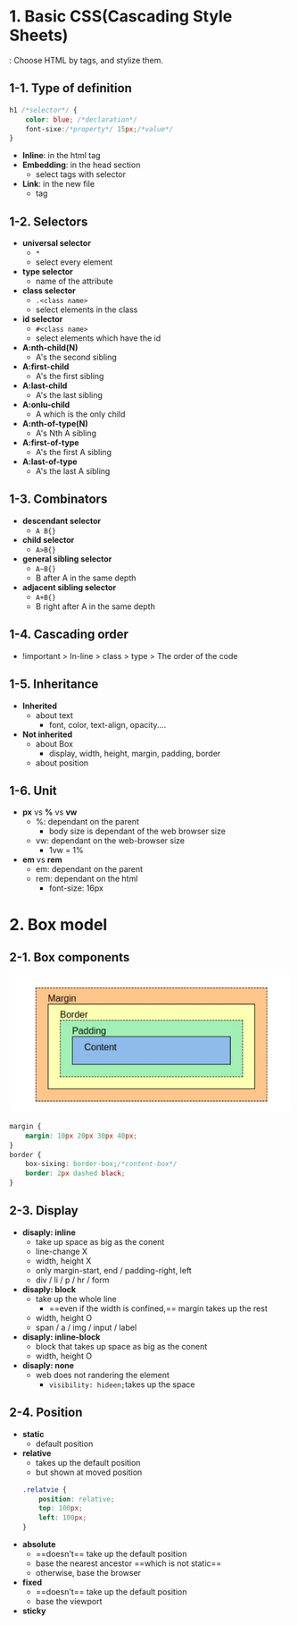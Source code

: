 # 1. Basic CSS(Cascading Style Sheets)
: Choose HTML by tags, and stylize them.

## 1-1. Type of definition
```css
h1 /*selector*/ {
    color: blue; /*declaration*/
    font-sixe:/*property*/ 15px;/*value*/
}
```
* **Inline**: in the html tag
* **Embedding**: in the head section
    * select tags with selector
* **Link**: in the new file
    * <link> tag

## 1-2. Selectors
* **universal selector**
    * `*`
    * select every element
* **type selector**
    * name of the attribute
* **class selector**
    * `.<class name>`
    * select elements in the class
* **id selector**
    *  `#<class name>`
    * select elements which have the id
* **A:nth-child(N)**
    * A's the second sibling
* **A:first-child**
    * A's the first sibling
* **A:last-child**
    * A's the last sibling
* **A:onlu-child**
    * A which is the only child
* **A:nth-of-type(N)**
    * A's Nth A sibling
* **A:first-of-type**
    * A's the first A sibling
* **A:last-of-type**
    * A's the last A sibling
## 1-3. Combinators
* **descendant selector**
    * `A B{}`
* **child selector**
    * `A>B{}`
* **general sibling selector**
    * `A~B{}`
    * B after A in the same depth
* **adjacent sibling selector**
    * `A+B{}`
    * B right after A in the same depth

## 1-4. Cascading order
* !important > In-line > class > type > The order of the code

## 1-5. Inheritance
* **Inherited**
    * about text
        * font, color, text-align, opacity....
* **Not inherited**
    * about Box
        * display, width, height, margin, padding, border
    * about position

## 1-6. Unit
* **px** vs **%** vs **vw**
    * %: dependant on the parent
        * body size is dependant of the web browser size
    * vw: dependant on the web-browser size
        * 1vw = 1%
* **em** vs **rem**
    * em: dependant on the parent
    * rem: dependant on the html
        * font-size: 16px

# 2. Box model
## 2-1. Box components
![Box_model.img](images/box_model.jpg)
```css
margin {
    margin: 10px 20px 30px 40px;
}
border {
    box-sixing: border-box;/*content-box*/
    border: 2px dashed black;
}
```
<!-- 기본 크기(특히 바디)
위에 맞춘 사이징 -->
## 2-3. Display
* **disaply: inline**
    * take up space as big as the conent
    * line-change X
    * width, height X
    * only margin-start, end / padding-right, left
    * div / li / p / hr / form
* **disaply: block**
    * take up the whole line
        * ==even if the width is confined,== margin takes up the rest
    * width, height O
    * span / a / img / input / label
* **disaply: inline-block**
    * block that takes up space as big as the conent
    * width, height O
* **disaply: none**
    * web does not randering the element
        * `visibility: hideen;`takes up the space

## 2-4. Position
* **static**
    * default position
* **relative**
    * takes up the default position
    * but shown at moved position
    ```css
    .relatvie {
        position: relative;
        top: 100px;
        left: 100px;
    }
    ```
* **absolute**
    * ==doesn't== take up the default position
    * base the nearest ancestor ==which is not static== 
    * otherwise, base the browser
* **fixed**
    * ==doesn't== take up the default position
    * base the viewport
* **sticky**